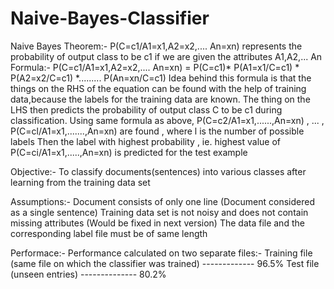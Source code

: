 # Naive-Bayes-Classifier

Naive Bayes Theorem:-
  P(C=c1/A1=x1,A2=x2,.... An=xn) represents the probability of output class to be c1 if we are given the attributes A1,A2,... An
  Formula:- 
        P(C=c1/A1=x1,A2=x2,.... An=xn) = P(C=c1)* P(A1=x1/C=c1) * P(A2=x2/C=c1) *......... P(An=xn/C=c1)
        Idea behind this formula is that the things on the RHS of the equation can be found with the help of training data,because  the labels for the training data are known.
        The thing on the LHS then predicts the probability of output class C to be c1 during classification.
        Using same formula as above, P(C=c2/A1=x1,......,An=xn) , ... , P(C=cl/A1=x1,.......,An=xn) are found , where l is the number of possible labels
        Then the label with highest probability , ie. highest value of P(C=ci/A1=x1,.....,An=xn) is predicted for the test example

Objective:-
  To classify documents(sentences) into various classes after learning from the training data set

Assumptions:-
  Document consists of only one line                                    (Document considered as a single sentence)
  Training data set is not noisy and does not contain missing attributes (Would be fixed in next version)
  The data file and the corresponding label file must be of same length 
  
Performace:-
  Performance calculated on two separate files:-
  Training file (same file on which the classifier was trained)  -------------   96.5%
  Test file     (unseen entries)                                 --------------  80.2%

